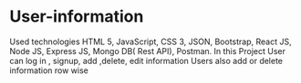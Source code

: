 # User-information
 Used technologies HTML 5, JavaScript, CSS 3, JSON, Bootstrap, React JS, Node JS, Express JS, Mongo DB( Rest API), Postman.  In this Project User can log in , signup, add ,delete, edit information Users also add or delete information row wise
